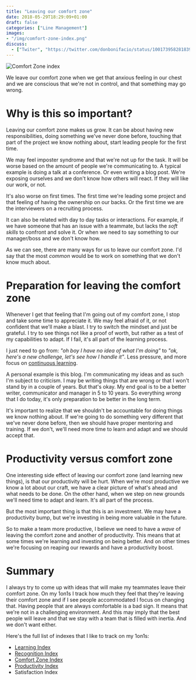 ```yaml
---
title: "Leaving our comfort zone"
date: 2018-05-29T18:29:09+01:00
draft: false
categories: ["Line Management"]
images:
- "/img/comfort-zone-index.png"
discuss:
  - ["Twiter", "https://twitter.com/donbonifacio/status/1001739582818390016"]
---
```


![Comfort Zone index](/img/comfort-zone-index.png)

We leave our comfort zone when we get that anxious feeling in our chest and
we are conscious that we're not in control, and that something may go wrong.

<!--more-->

# Why is this so important?

Leaving our comfort zone makes us grow. It can be about having new responsibilities,
doing something we've never done before, touching that part of the project
we know nothing about, start leading people for the first time.

We may feel imposter syndrome and that we're not up for the task. It will be
worse based on the amount of people we're communicating to. A typical example
is doing a talk at a conference. Or even writing a blog post. We're exposing
ourselves and we don't know how others will react. If they will like our work,
or not.

It's also worse on first times. The first time we're leading some project and
that feeling of having the ownership on our backs. Or the first time we are the
interviewers on a recruiting process.

It can also be related with day to day tasks or interactions. For example, if
we have someone that has an issue with a teammate, but lacks the _soft skills_
to confront and solve it. Or when we need to say something to our manager/boss
and we don't know how.

As we can see, there are many ways for us to leave our comfort zone. I'd say
that the most _common_ would be to work on something that we don't know much
about.

# Preparation for leaving the comfort zone

Whenever I get that feeling that I'm going out of my comfort zone, I stop and
take some time to appreciate it. We may feel afraid of it, or not confident
that we'll make a blast. I try to switch the mindset and just be grateful.
I try to see things not like a proof of worth, but rather as a test of my
capabilities to adapt. If I fail, it's all part of the learning process.

I just need to go from: _"oh boy I have no idea of what I'm doing"_ to _"ok,
here's a new challenge, let's see how I handle it"_. Less pressure, and more
focus on [continuous learning](/post/learning-index/).

A personal example is this blog. I'm communicating my ideas and as such I'm subject
to criticism. I may be writing things that are wrong or that I won't stand by
in a couple of years. But that's okay. My end goal is to be a better writer,
communicator and manager in 5 to 10 years. So everything _wrong_ that I do today,
it's only preparation to be better in the long term.

It's important to realize that we shouldn't be accountable for doing things
we know nothing about. If we're going to do something very different that we've
never done before, then we should have proper mentoring and training. If we
don't, we'll need more time to learn and adapt and we should accept that.

# Productivity versus comfort zone

One interesting side effect of leaving our comfort zone (and learning new things),
is that our productivity will be hurt. When we're most productive we know a
lot about our craft, we have a clear picture of what's ahead and what needs
to be done. On the other hand, when we step on new grounds we'll need time
to adapt and learn. It's all part of the process.

But the most important thing is that this is an investment. We may have a
productivity bump, but we're investing in being more valuable in the future.

So to make a team more productive, I believe we need to have a _wave_ of leaving
the comfort zone and another of productivity. This means that at some times
we're learning and investing on being better. And on other times we're focusing
on reaping our rewards and have a productivity boost.

# Summary

I always try to come up with ideas that will make my teammates leave their
comfort zone. On my 1on1s I track how much they feel that they're leaving their
comfort zone and if I see people accommodated I focus on changing that. Having
people that are always comfortable is a bad sign. It means that we're not in a
challenging environment. And this may imply that the best people will leave
and that we stay with a team that is filled with inertia. And we don't want
either.

Here's the full list of indexes that I like to track on my 1on1s:

* [Learning Index](/post/learning-index/)
* [Recognition Index](/post/recognition-index/)
* [Comfort Zone Index](/post/comfort-zone-index/)
* [Productivity Index](/post/productivity-index/)
* Satisfaction Index
